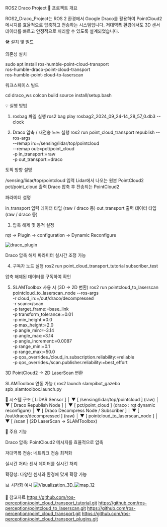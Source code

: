 ROS2 Draco Project
📌 프로젝트 개요

ROS2_Draco_Project는 ROS 2 환경에서 Google Draco를 활용하여 PointCloud2 메시지를 효율적으로 압축하고 전송하는 시스템입니다.
저대역폭 환경에서도 3D 센서 데이터를 빠르고 안정적으로 처리할 수 있도록 설계되었습니다.

🛠 설치 및 빌드

의존성 설치

sudo apt install 
                 ros-humble-point-cloud-transport \
                 ros-humble-draco-point-cloud-transport \
                 ros-humble-point-cloud-to-laserscan


워크스페이스 빌드

cd draco_ws
colcon build
source install/setup.bash

💡 실행 방법
1. rosbag 파일 실행
  ros2 bag play rosbag2_2024_09_24-14_28_57_0.db3 --clock

2. Draco 압축 / 재전송 노드 실행
ros2 run point_cloud_transport republish --ros-args \
  --remap in:=/sensing/lidar/top/pointcloud \
  --remap out:=pct/point_cloud \
  -p in_transport:=raw \
  -p out_transport:=draco

토픽	방향	설명

  /sensing/lidar/top/pointcloud	입력	Lidar에서 나오는 원본 PointCloud2
  pct/point_cloud	출력	Draco 압축 후 전송되는 PointCloud2
  
파라미터	설명

  in_transport	입력 데이터 타입 (raw / draco 등)
  out_transport	출력 데이터 타입 (raw / draco 등)

3. 압축 해제 및 동적 설정

rqt → Plugin → configuration → Dynamic Reconfigure


![draco_plugin](https://github.com/user-attachments/assets/fc325915-9bb8-4f5a-802c-1a009c3da13f)


Draco 압축 해제 파라미터 실시간 조정 가능




4. 구독자 노드 실행
ros2 run point_cloud_transport_tutorial subscriber_test


압축 해제된 데이터를 구독하여 확인

5. SLAMToolbox 사용 시 (3D → 2D 변환)
ros2 run pointcloud_to_laserscan pointcloud_to_laserscan_node --ros-args \
  -r cloud_in:=/out/draco/decompressed \
  -r scan:=/scan \
  -p target_frame:=base_link \
  -p transform_tolerance:=0.01 \
  -p min_height:=0.0 \
  -p max_height:=2.0 \
  -p angle_min:=-3.14 \
  -p angle_max:=3.14 \
  -p angle_increment:=0.0087 \
  -p range_min:=0.1 \
  -p range_max:=50.0 \
  -p qos_overrides./cloud_in.subscription.reliability:=reliable \
  -p qos_overrides./scan.publisher.reliability:=best_effort


3D PointCloud2 → 2D LaserScan 변환

SLAMToolbox 연동 가능 ( ros2 launch slampibot_gazebo spb_slamtoolbox.launch.py

🔧 시스템 구조
[ LiDAR Sensor ]
       │
       ▼
[ /sensing/lidar/top/pointcloud ] (raw)
       │
       ▼
[ Draco Republish Node ]
       │
       ▼
[ pct/point_cloud ] (draco : rqt dynamic reconfigure) 
       │
       ▼
[ Draco Decompress Node / Subscriber ]
       │
       ▼
[ /out/draco/decompressed ] (raw)
       │
       ▼
[ pointcloud_to_laserscan_node ]
       │
       ▼
[ /scan ] (2D LaserScan → SLAMToolbox)

🔧 주요 기능

Draco 압축: PointCloud2 메시지를 효율적으로 압축

저대역폭 전송: 네트워크 전송 최적화

실시간 처리: 센서 데이터를 실시간 처리

확장성: 다양한 센서와 환경에 맞게 확장 가능

📊 시각화 예시
![Visualization_3D_](https://github.com/user-attachments/assets/5b137056-bf18-41c9-ac1e-e78524877e41)![map_12](https://github.com/user-attachments/assets/2112ea18-0273-49f1-b10f-23645c0c7073)

📄 참고자료 
https://github.com/ros-perception/point_cloud_transport_tutorial.git
https://github.com/ros-perception/pointcloud_to_laserscan.git
https://github.com/ros-perception/point_cloud_transport.git
https://github.com/ros-perception/point_cloud_transport_plugins.git
